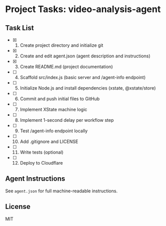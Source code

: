 # Project Tasks: video-analysis-agent

## Task List

- [x] 1. Create project directory and initialize git
- [x] 2. Create and edit agent.json (agent description and instructions)
- [x] 3. Create README.md (project documentation)
- [ ] 4. Scaffold src/index.js (basic server and /agent-info endpoint)
- [ ] 5. Initialize Node.js and install dependencies (xstate, @xstate/store)
- [ ] 6. Commit and push initial files to GitHub
- [ ] 7. Implement XState machine logic
- [ ] 8. Implement 1-second delay per workflow step
- [ ] 9. Test /agent-info endpoint locally
- [ ] 10. Add .gitignore and LICENSE
- [ ] 11. Write tests (optional)
- [ ] 12. Deploy to Cloudflare 

## Agent Instructions
See `agent.json` for full machine-readable instructions.

## License
MIT 